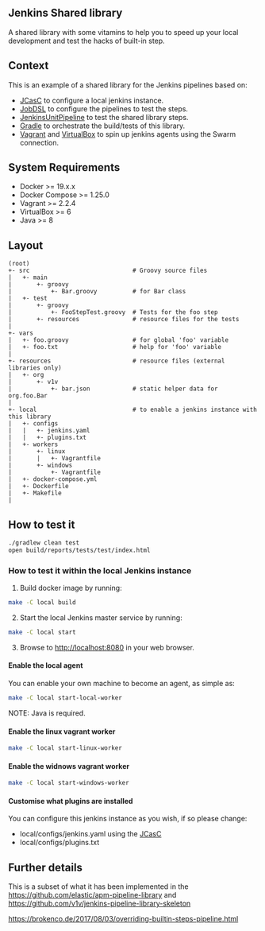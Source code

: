 ## Jenkins Shared library

A shared library with some vitamins to help you to speed up your local development and test the hacks of built-in step.

## Context

This is an example of a shared library for the Jenkins pipelines based on:

- [JCasC](https://jenkins.io/projects/jcasc/) to configure a local jenkins instance.
- [JobDSL](https://github.com/jenkinsci/job-dsl-plugin/wiki) to configure the pipelines to test the steps.
- [JenkinsUnitPipeline](https://github.com/jenkinsci/JenkinsPipelineUnit) to test the shared library steps.
- [Gradle](https://docs.gradle.org/current/userguide/userguide.html) to orchestrate the build/tests of this library.
- [Vagrant](https://www.vagrantup.com/docs/index.html) and [VirtualBox](https://www.virtualbox.org/wiki/Documentation) to spin up jenkins agents using the Swarm connection.

## System Requirements

- Docker >= 19.x.x
- Docker Compose >= 1.25.0
- Vagrant >= 2.2.4
- VirtualBox >= 6
- Java >= 8

## Layout

```
(root)
+- src                             # Groovy source files
|   +- main
|       +- groovy
|           +- Bar.groovy          # for Bar class
|   +- test
|       +- groovy
|           +- FooStepTest.groovy  # Tests for the foo step
|       +- resources               # resource files for the tests
|
+- vars
|   +- foo.groovy                  # for global 'foo' variable
|   +- foo.txt                     # help for 'foo' variable
|
+- resources                       # resource files (external libraries only)
|   +- org
|       +- v1v
|           +- bar.json            # static helper data for org.foo.Bar
|
+- local                           # to enable a jenkins instance with this library
|   +- configs
|   |   +- jenkins.yaml
|   |   +- plugins.txt
|   +- workers
|       +- linux
|       |   +- Vagrantfile
|       +- windows
|           +- Vagrantfile
|   +- docker-compose.yml
|   +- Dockerfile
|   +- Makefile
|
```

## How to test it

```bash
./gradlew clean test
open build/reports/tests/test/index.html
```

### How to test it within the local Jenkins instance

1. Build docker image by running:

```bash
make -C local build
```

2. Start the local Jenkins master service by running:

```bash
make -C local start
```

3. Browse to <http://localhost:8080> in your web browser.

#### Enable the local agent

You can enable your own machine to become an agent, as simple as:

```bash
make -C local start-local-worker
```
NOTE: Java is required.

#### Enable the linux vagrant worker

```bash
make -C local start-linux-worker
```
#### Enable the widnows vagrant worker

```bash
make -C local start-windows-worker
```

#### Customise what plugins are installed

You can configure this jenkins instance as you wish, if so please change:

* local/configs/jenkins.yaml using the [JCasC](https://jenkins.io/projects/jcasc/)
* local/configs/plugins.txt

## Further details

This is a subset of what it has been implemented in the https://github.com/elastic/apm-pipeline-library and https://github.com/v1v/jenkins-pipeline-library-skeleton

https://brokenco.de/2017/08/03/overriding-builtin-steps-pipeline.html
